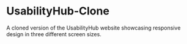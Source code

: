 # UsabilityHub-Clone
A cloned version of the UsabilityHub website showcasing responsive design in three different screen sizes.
